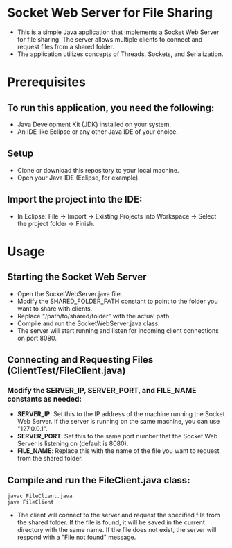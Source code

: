 # Socket Web Server for File Sharing
- This is a simple Java application that implements a Socket Web Server for file sharing. The server allows multiple clients to connect and request files from a shared folder. 
- The application utilizes concepts of Threads, Sockets, and Serialization.

# Prerequisites
## To run this application, you need the following:
- Java Development Kit (JDK) installed on your system.
- An IDE like Eclipse or any other Java IDE of your choice.

## Setup
- Clone or download this repository to your local machine.
- Open your Java IDE (Eclipse, for example).

## Import the project into the IDE:
- In Eclipse: File -> Import -> Existing Projects into Workspace -> Select the project folder -> Finish.

# Usage
## Starting the Socket Web Server
- Open the SocketWebServer.java file.
- Modify the SHARED_FOLDER_PATH constant to point to the folder you want to share with clients. 
- Replace "/path/to/shared/folder" with the actual path.
- Compile and run the SocketWebServer.java class.
- The server will start running and listen for incoming client connections on port 8080.

## Connecting and Requesting Files (ClientTest/FileClient.java)
### Modify the SERVER_IP, SERVER_PORT, and FILE_NAME constants as needed:
- **SERVER_IP**: Set this to the IP address of the machine running the Socket Web Server. If the server is running on the same machine, you can use "127.0.0.1".
- **SERVER_PORT**: Set this to the same port number that the Socket Web Server is listening on (default is 8080).
- **FILE_NAME**: Replace this with the name of the file you want to request from the shared folder.
## Compile and run the FileClient.java class: 
    javac FileClient.java
    java FileClient

- The client will connect to the server and request the specified file from the shared folder. If the file is found, it will be saved in the current directory with the same name. If the file does not exist, the server will respond with a "File not found" message.
